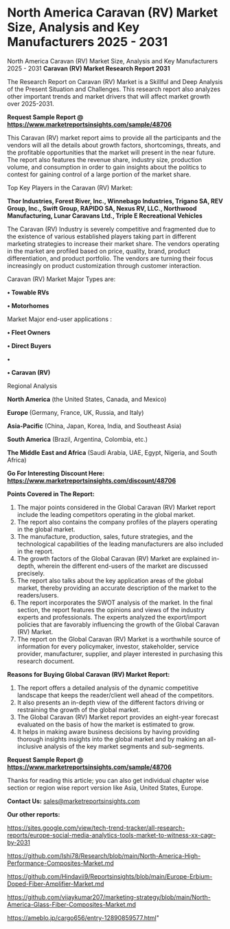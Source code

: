 # North America Caravan (RV) Market Size, Analysis and Key Manufacturers 2025 - 2031
North America Caravan (RV) Market Size, Analysis and Key Manufacturers 2025 - 2031
<strong>Caravan (RV) Market Research Report 2031</strong>

The Research Report on Caravan (RV) Market is a Skillful and Deep Analysis of the Present Situation and Challenges. This research report also analyzes other important trends and market drivers that will affect market growth over 2025-2031.

<strong>Request Sample Report @ <a href=https://www.marketreportsinsights.com/sample/48706>https://www.marketreportsinsights.com/sample/48706</a></strong>

This Caravan (RV) market report aims to provide all the participants and the vendors will all the details about growth factors, shortcomings, threats, and the profitable opportunities that the market will present in the near future. The report also features the revenue share, industry size, production volume, and consumption in order to gain insights about the politics to contest for gaining control of a large portion of the market share.

Top Key Players in the Caravan (RV) Market:

<strong>Thor Industries, Forest River, Inc., Winnebago Industries, Trigano SA, REV Group, Inc., Swift Group, RAPIDO SA, Nexus RV, LLC., Northwood Manufacturing, Lunar Caravans Ltd., Triple E Recreational Vehicles</strong>

The Caravan (RV) Industry is severely competitive and fragmented due to the existence of various established players taking part in different marketing strategies to increase their market share. The vendors operating in the market are profiled based on price, quality, brand, product differentiation, and product portfolio. The vendors are turning their focus increasingly on product customization through customer interaction.

Caravan (RV) Market Major Types are:

<strong>•  Towable RVs

•  Motorhomes</strong>

Market Major end-user applications :

<strong>•  Fleet Owners

•  Direct Buyers

•  

•  Caravan (RV)</strong>

Regional Analysis

</u><strong><b>North America</b></strong> (the United States, Canada, and Mexico)

<strong><b>Europe </b></strong>(Germany, France, UK, Russia, and Italy)

<strong><b>Asia-Pacific</b></strong> (China, Japan, Korea, India, and Southeast Asia)

<strong><b>South America</b></strong> (Brazil, Argentina, Colombia, etc.)

<strong><b>The Middle East and Africa</b></strong> (Saudi Arabia, UAE, Egypt, Nigeria, and South Africa)

<strong>Go For Interesting Discount Here: <a href=https://www.marketreportsinsights.com/discount/48706>https://www.marketreportsinsights.com/discount/48706</a></strong>

<strong>Points Covered in The Report:</strong>
<ol>
  <li>The major points considered in the Global Caravan (RV) Market report include the leading competitors operating in the global market.</li>
  <li>The report also contains the company profiles of the players operating in the global market.</li>
  <li>The manufacture, production, sales, future strategies, and the technological capabilities of the leading manufacturers are also included in the report.</li>
  <li>The growth factors of the Global Caravan (RV) Market are explained in-depth, wherein the different end-users of the market are discussed precisely.</li>
  <li>The report also talks about the key application areas of the global market, thereby providing an accurate description of the market to the readers/users.</li>
  <li>The report incorporates the SWOT analysis of the market. In the final section, the report features the opinions and views of the industry experts and professionals. The experts analyzed the export/import policies that are favorably influencing the growth of the Global Caravan (RV) Market.</li>
  <li>The report on the Global Caravan (RV) Market is a worthwhile source of information for every policymaker, investor, stakeholder, service provider, manufacturer, supplier, and player interested in purchasing this research document.</li>
</ol>
<strong>Reasons for Buying Global Caravan (RV) Market Report:</strong>

<ol>
  <li>The report offers a detailed analysis of the dynamic competitive landscape that keeps the reader/client well ahead of the competitors.</li>
  <li>It also presents an in-depth view of the different factors driving or restraining the growth of the global market.</li>
  <li>The Global Caravan (RV) Market report provides an eight-year forecast evaluated on the basis of how the market is estimated to grow.</li>
  <li>It helps in making aware business decisions by having providing thorough insights insights into the global market and by making an all-inclusive analysis of the key market segments and sub-segments.</li>
</ol>
<strong>Request Sample Report @ <a href=https://www.marketreportsinsights.com/sample/48706>https://www.marketreportsinsights.com/sample/48706</a></strong>


Thanks for reading this article; you can also get individual chapter wise section or region wise report version like Asia, United States, Europe.

<strong>Contact Us:</strong>
sales@marketreportsinsights.com

<strong>Our other reports:</strong>

<a href=https://sites.google.com/view/tech-trend-tracker/all-research-reports/europe-social-media-analytics-tools-market-to-witness-xx-cagr-by-2031>https://sites.google.com/view/tech-trend-tracker/all-research-reports/europe-social-media-analytics-tools-market-to-witness-xx-cagr-by-2031</a>

<a href=https://github.com/Ishi78/Research/blob/main/North-America-High-Performance-Composites-Market.md>https://github.com/Ishi78/Research/blob/main/North-America-High-Performance-Composites-Market.md</a>

<a href=https://github.com/Hindavii9/Reportsinsights/blob/main/Europe-Erbium-Doped-Fiber-Amplifier-Market.md>https://github.com/Hindavii9/Reportsinsights/blob/main/Europe-Erbium-Doped-Fiber-Amplifier-Market.md</a>

<a href=https://github.com/vijaykumar207/marketing-strategy/blob/main/North-America-Glass-Fiber-Composites-Market.md>https://github.com/vijaykumar207/marketing-strategy/blob/main/North-America-Glass-Fiber-Composites-Market.md</a>

<a href=https://ameblo.jp/cargo656/entry-12890859577.html>https://ameblo.jp/cargo656/entry-12890859577.html</a>"
